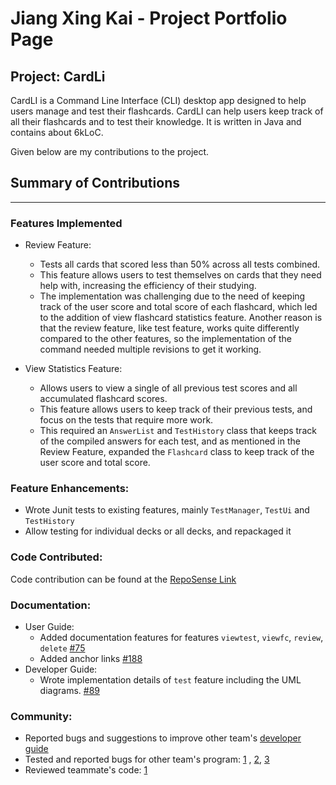 # Jiang Xing Kai - Project Portfolio Page

## Project: CardLi

CardLI is a Command Line Interface (CLI) desktop app designed to help users manage and test their flashcards. CardLI can
help users keep track of all their flashcards and to test their knowledge. It is written in Java and contains about
6kLoC.

Given below are my contributions to the project.

## Summary of Contributions

---

### Features Implemented

- Review Feature:
    - Tests all cards that scored less than 50% across all tests combined.
    - This feature allows users to test themselves on cards that they need help with, increasing the efficiency of their
      studying.
    - The implementation was challenging due to the need of keeping track of the user score and total score of each
      flashcard, which led to the addition of view flashcard statistics feature. Another reason is that the review
      feature, like test feature, works quite differently compared to the other features, so the implementation of the
      command needed multiple revisions to get it working.


- View Statistics Feature:
    - Allows users to view a single of all previous test scores and all accumulated flashcard scores.
    - This feature allows users to keep track of their previous tests, and focus on the tests that require more work.
    - This required an `AnswerList` and `TestHistory` class that keeps track of the compiled answers for each test, and
      as mentioned in the Review Feature, expanded the `Flashcard` class to keep track of the user score and total
      score.

### Feature Enhancements:

- Wrote Junit tests to existing features, mainly `TestManager`, `TestUi` and `TestHistory`
- Allow testing for individual decks or all decks, and repackaged it

### Code Contributed:

Code contribution can be found at the
[RepoSense Link](https://nus-cs2113-ay2122s1.github.io/tp-dashboard/?search=xkisxk&sort=groupTitle&sortWithin=title&since=2021-09-25&timeframe=commit&mergegroup=&groupSelect=groupByRepos&breakdown=false&tabOpen=true&tabType=authorship&tabAuthor=xkisxk&tabRepo=AY2122S1-CS2113T-F12-1%2Ftp%5Bmaster%5D&authorshipIsMergeGroup=false&authorshipFileTypes=docs~functional-code~test-code~other&authorshipIsBinaryFileTypeChecked=false)

### Documentation:

- User Guide:
    - Added documentation features for features `viewtest`, `viewfc`, `review`, `delete`
      [#75](https://github.com/AY2122S1-CS2113T-F12-1/tp/commit/a1d5f600678dce14bbf3438fbfbe8e78641ef377)
    - Added anchor
      links [#188](https://github.com/AY2122S1-CS2113T-F12-1/tp/pull/188/commits/9914206a06c69f1d155fb8045015280d199e1ee7)
- Developer Guide:
    - Wrote implementation details of `test` feature including the UML diagrams.
      [#89](https://github.com/AY2122S1-CS2113T-F12-1/tp/commit/1c3adf0706446b7a775c1ba744394abfbf5edba8)

### Community:

- Reported bugs and suggestions to improve other team's
  [developer guide](https://github.com/nus-cs2113-AY2122S1/tp/pull/1/files)
- Tested and reported bugs for other team's program: [1](https://github.com/xkisxk/ped/issues/1)
  , [2](https://github.com/xkisxk/ped/issues/2),
  [3](https://github.com/xkisxk/ped/issues/3)
- Reviewed teammate's code: [1](https://github.com/AY2122S1-CS2113T-F12-1/tp/pull/191)


